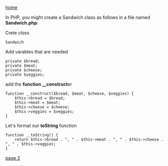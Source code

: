 [home](./page01.md)

In PHP, you might create a Sandwich class as follows in a file named **Sandwich.php**:

Crete *class*
```
Sandwich
```
Add varables that are needed

```
private $bread;
private $meat;
private $cheese;
private $veggies;
```
add the **function __construct**er

```
function __construct($bread, $meat, $cheese, $veggies) {
    $this->bread = $bread;
    $this->meat = $meat;
    $this->cheese = $cheese;
    $this->veggies = $veggies;
}
```

Let's format our **toString** function

```
function __toString() {
    return $this->bread . ", " . $this->meat . ", " . $this->cheese . ", " . $this->veggies;
}
```


[page 2](./page02.md)
